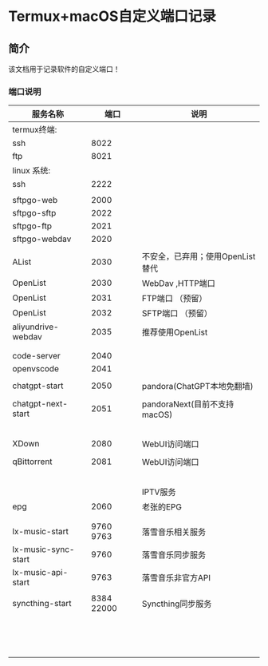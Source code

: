 # Termux+macOS自定义端口记录


## 简介
该文档用于记录软件的自定义端口！

### 端口说明


| 服务名称 | 端口 | 说明 |
|---------|---------|---------|
|   termux终端:  |     |    |
|   ssh |  8022  |    |
|   ftp  |  8021   |    |
|   linux 系统:  |     |    |
|   ssh  |   2222  |    |
|     |     |    |
|    sftpgo-web |   2000  |    |
|    sftpgo-sftp |   2022  |    |
|    sftpgo-ftp |   2021  |    |
|    sftpgo-webdav |   2020  |    |
|     |     |    |
|    AList |   2030  |  不安全，已弃用；使用OpenList替代  |
|   OpenList  |   2030  |  WebDav ,HTTP端口  |
|   OpenList   |  2031  |   FTP端口  （预留）  |
|   OpenList   |  2032   |  SFTP端口  （预留）   |
|    aliyundrive-webdav |   2035  |  推荐使用OpenList  |
|     |     |    |
|     |     |    |
|    code-server |  2040   |    |
|    openvscode |  2041   |    |
|     |     |    |
|    chatgpt-start |   2050  |  pandora(ChatGPT本地免翻墙)  |
|     |     |    |
|    chatgpt-next-start |   2051  |  pandoraNext(目前不支持macOS)  |
|     |     |    |
|     |     |    |
|     |     |    |
|     |     |    |
|     |     |    |
|   XDown |  2080   |  WebUI访问端口  |
|     |     |    |
|   qBittorrent  |   2081  |  WebUI访问端口  |
|     |     |    |
|     |     |    |
|     |     |    |
|     |     |    |
|     |     |    |
|     |     | IPTV服务   |
|   epg  |  2060   |  老张的EPG  |
|     |     |    |
|     |     |    |
|    lx-music-start |  9760  9763 |  落雪音乐相关服务  |
|    lx-music-sync-start |   9760  |  落雪音乐同步服务  |
|    lx-music-api-start |   9763  |  落雪音乐非官方API  |
|     |     |    |
|   syncthing-start  |   8384  22000  |  Syncthing同步服务  |
|     |     |    |
|     |     |    |
|     |     |    |
|     |     |    |
|     |     |    |
|     |     |    |
|     |     |    |
|     |     |    |
|     |     |    |
|     |     |    |
|     |     |    |
|     |     |    |
|     |     |    |
|     |     |    |




